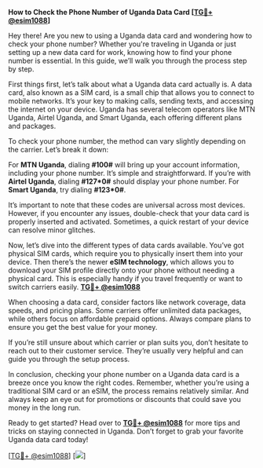 **How to Check the Phone Number of Uganda Data Card [[TG💪+ @esim1088](https://t.me/s/esim1088)]**

Hey there! Are you new to using a Uganda data card and wondering how to check your phone number? Whether you're traveling in Uganda or just setting up a new data card for work, knowing how to find your phone number is essential. In this guide, we’ll walk you through the process step by step.

First things first, let’s talk about what a Uganda data card actually is. A data card, also known as a SIM card, is a small chip that allows you to connect to mobile networks. It’s your key to making calls, sending texts, and accessing the internet on your device. Uganda has several telecom operators like MTN Uganda, Airtel Uganda, and Smart Uganda, each offering different plans and packages.

To check your phone number, the method can vary slightly depending on the carrier. Let’s break it down:

For **MTN Uganda**, dialing **#100#** will bring up your account information, including your phone number. It’s simple and straightforward. If you’re with **Airtel Uganda**, dialing **#127*0#** should display your phone number. For **Smart Uganda**, try dialing **#123*0#**.

It’s important to note that these codes are universal across most devices. However, if you encounter any issues, double-check that your data card is properly inserted and activated. Sometimes, a quick restart of your device can resolve minor glitches.

Now, let’s dive into the different types of data cards available. You’ve got physical SIM cards, which require you to physically insert them into your device. Then there’s the newer **eSIM technology**, which allows you to download your SIM profile directly onto your phone without needing a physical card. This is especially handy if you travel frequently or want to switch carriers easily. **[TG💪+ @esim1088](https://t.me/s/esim1088)**

When choosing a data card, consider factors like network coverage, data speeds, and pricing plans. Some carriers offer unlimited data packages, while others focus on affordable prepaid options. Always compare plans to ensure you get the best value for your money.

If you’re still unsure about which carrier or plan suits you, don’t hesitate to reach out to their customer service. They’re usually very helpful and can guide you through the setup process.

In conclusion, checking your phone number on a Uganda data card is a breeze once you know the right codes. Remember, whether you’re using a traditional SIM card or an eSIM, the process remains relatively similar. And always keep an eye out for promotions or discounts that could save you money in the long run.

Ready to get started? Head over to **[TG💪+ @esim1088](https://t.me/s/esim1088)** for more tips and tricks on staying connected in Uganda. Don’t forget to grab your favorite Uganda data card today!

[[TG💪+ @esim1088](https://t.me/s/esim1088)] [![](https://i.postimg.cc/Y0z9fWf4/image.png)]